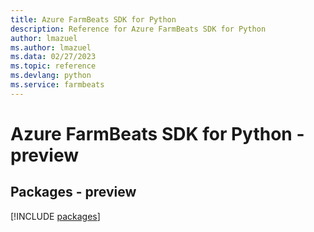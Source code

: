```yaml
---
title: Azure FarmBeats SDK for Python
description: Reference for Azure FarmBeats SDK for Python
author: lmazuel
ms.author: lmazuel
ms.data: 02/27/2023
ms.topic: reference
ms.devlang: python
ms.service: farmbeats
---
```

# Azure FarmBeats SDK for Python - preview
## Packages - preview
[!INCLUDE [packages](farmbeats-index.md)]